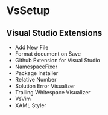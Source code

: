 # VsSetup
## Visual Studio Extensions
- Add New File
- Format document on Save
- Github Extension for Visual Studio
- NamespaceFixer
- Package Installer
- Relative Number
- Solution Error Visualizer
- Trailing Whitespace Visualizer
- VsVim
- XAML Styler
